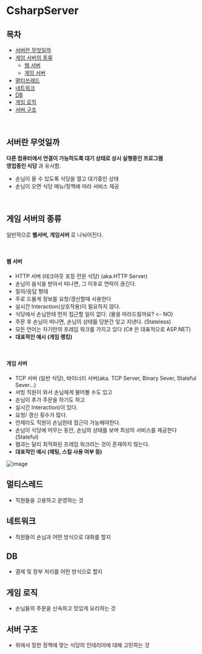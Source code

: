 # CsharpServer

## 목차
- [서버란 무엇일까](#서버란-무엇일까?)
- [게임 서버의 종류](#게임-서버의-종류)
  - [웹 서버](#웹-서버)
  - [게임 서버](#게임-서버)
- [멀티쓰레드](#멀티쓰레드)
- [네트워크](#네트워크)
- [DB](#DB)
- [게임 로직](#게임-로직)
- [서버 구조](#서버-구조)
<br/> 
  
## 서버란 무엇일까
__다른 컴퓨터에서 연결이 가능하도록 대기 상태로 상시 실행중인 프로그램__  
__영업중인 식당__ 과 유사함.
 - 손님이 올 수 있도록 식당을 열고 대기중인 상태
 - 손님이 오면 식당 메뉴/정책에 따라 서비스 제공

<br/> 

## 게임 서버의 종류
일반적으로 __웹서버, 게임서버__ 로 나눠어진다.

<br/> 

#### 웹 서버
- HTTP 서버 (테크아웃 포장 전문 식당) (aka.HTTP Server)  
- 손님이 음식을 받아서 떠나면, 그 이후로 연락이 끊긴다.
- 질의/응답 형태
- 주로 드물게 정보를 요청/갱신할때 사용한다
- 실시간 Interaction(상호작용)이 필요하지 않다.
- 식당에서 손님한테 먼저 접근할 일이 없다. (물을 따라드릴까요? <- NO)
- 주문 후 손님이 떠나면, 손님의 상태를 당분간 잊고 지낸다. (Stateless)
- 모든 언어는 자기만의 프레임 워크를 가지고 있다 (C# 은 대표적으로 ASP.NET)
- __대표적인 예시__ __(게임 랭킹)__

<br/> 

#### 게임 서버
- TCP 서버 (일반 식당), 바이너리 서버(aka. TCP Server, Binary Sever, Stateful Sever...)
- 서빙 직원이 와서 손님에게 물어볼 수도 있고
- 손님이 추가 주문을 하기도 하고
- 실시간 Interaction)이 있다.
- 요청/ 갱신 횟수가 많다.
- 언제라도 직원이 손님한테 접근이 가능해야한다.
- 손님이 식당에 머무는 동안, 손님의 상태를 보며 최상의 서비스를 제공한다 (Stateful)
- 웹과는 달리 최적화된 프레임 워크라는 것이 존재하지 않는다.
- __대표적인 예시__ __(채팅, 스킬 사용 여부 등)__
 
![image](https://github.com/JiHyeokHeo/CsharpServer/assets/125938592/ca453f35-bdd3-49f8-833a-b9a568506ff3)

## 멀티스레드
- 직원들을 고용하고 운영하는 것

## 네트워크
- 직원들이 손님과 어떤 방식으로 대화를 할지

## DB
- 결제 및 장부 처리를 어떤 방식으로 할지

## 게임 로직
- 손님들의 주문을 신속하고 맛있게 요리하는 것

## 서버 구조
- 위에서 정한 정책에 맞는 식당의 인테리어에 대해 고민하는 것
